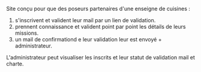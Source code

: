 Site conçu pour que des poseurs partenaires d'une enseigne de cuisines : 

1) s'inscrivent et valident leur mail par un lien de validation.
2) prennent connaissance et valident point par point les détails de leurs missions.
3) un mail de confirmationd e leur validation leur est envoyé + administrateur.

L'administrateur peut visualiser les inscrits et leur statut de validation mail et charte.
